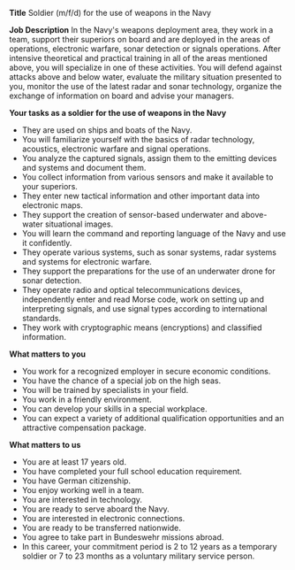 
**Title**
Soldier (m/f/d) for the use of weapons in the Navy

**Job Description**
In the Navy's weapons deployment area, they work in a team, support their superiors on board and are deployed in the areas of operations, electronic warfare, sonar detection or signals operations. After intensive theoretical and practical training in all of the areas mentioned above, you will specialize in one of these activities. You will defend against attacks above and below water, evaluate the military situation presented to you, monitor the use of the latest radar and sonar technology, organize the exchange of information on board and advise your managers.

**Your tasks as a soldier for the use of weapons in the Navy**

-   They are used on ships and boats of the Navy.
-   You will familiarize yourself with the basics of radar technology, acoustics, electronic warfare and signal operations.
-   You analyze the captured signals, assign them to the emitting devices and systems and document them.
-   You collect information from various sensors and make it available to your superiors.
-   They enter new tactical information and other important data into electronic maps.
-   They support the creation of sensor-based underwater and above-water situational images.
-   You will learn the command and reporting language of the Navy and use it confidently.
-   They operate various systems, such as sonar systems, radar systems and systems for electronic warfare.
-   They support the preparations for the use of an underwater drone for sonar detection.
-   They operate radio and optical telecommunications devices, independently enter and read Morse code, work on setting up and interpreting signals, and use signal types according to international standards.
-   They work with cryptographic means (encryptions) and classified information.

**What matters to you**

-   You work for a recognized employer in secure economic conditions.
-   You have the chance of a special job on the high seas.
-   You will be trained by specialists in your field.
-   You work in a friendly environment.
-   You can develop your skills in a special workplace.
-   You can expect a variety of additional qualification opportunities and an attractive compensation package.

**What matters to us**

-   You are at least 17 years old.
-   You have completed your full school education requirement.
-   You have German citizenship.
-   You enjoy working well in a team.
-   You are interested in technology.
-   You are ready to serve aboard the Navy.
-   You are interested in electronic connections.
-   You are ready to be transferred nationwide.
-   You agree to take part in Bundeswehr missions abroad.
-   In this career, your commitment period is 2 to 12 years as a temporary soldier or 7 to 23 months as a voluntary military service person.